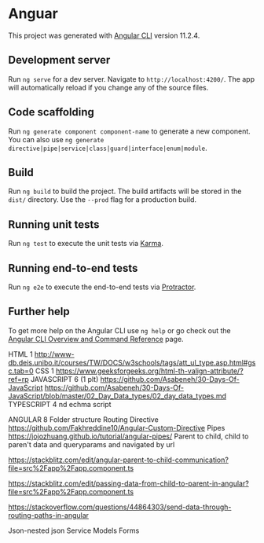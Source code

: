 # Anguar

This project was generated with [Angular CLI](https://github.com/angular/angular-cli) version 11.2.4.

## Development server

Run `ng serve` for a dev server. Navigate to `http://localhost:4200/`. The app will automatically reload if you change any of the source files.

## Code scaffolding

Run `ng generate component component-name` to generate a new component. You can also use `ng generate directive|pipe|service|class|guard|interface|enum|module`.

## Build

Run `ng build` to build the project. The build artifacts will be stored in the `dist/` directory. Use the `--prod` flag for a production build.

## Running unit tests

Run `ng test` to execute the unit tests via [Karma](https://karma-runner.github.io).

## Running end-to-end tests

Run `ng e2e` to execute the end-to-end tests via [Protractor](http://www.protractortest.org/).

## Further help

To get more help on the Angular CLI use `ng help` or go check out the [Angular CLI Overview and Command Reference](https://angular.io/cli) page.




HTML 1
http://www-db.deis.unibo.it/courses/TW/DOCS/w3schools/tags/att_ul_type.asp.html#gsc.tab=0
CSS 1
https://www.geeksforgeeks.org/html-th-valign-attribute/?ref=rp
JAVASCRIPT 6 (1 plt)
https://github.com/Asabeneh/30-Days-Of-JavaScript
https://github.com/Asabeneh/30-Days-Of-JavaScript/blob/master/02_Day_Data_types/02_day_data_types.md
TYPESCRIPT 4 nd echma script 

ANGULAR 8
Folder structure
Routing 
Directive 
https://github.com/Fakhreddine10/Angular-Custom-Directive
Pipes
https://jojozhuang.github.io/tutorial/angular-pipes/
Parent to child, child to paren't data and queryparams and navigated by url

https://stackblitz.com/edit/angular-parent-to-child-communication?file=src%2Fapp%2Fapp.component.ts

https://stackblitz.com/edit/passing-data-from-child-to-parent-in-angular?file=src%2Fapp%2Fapp.component.ts

https://stackoverflow.com/questions/44864303/send-data-through-routing-paths-in-angular

Json-nested json
Service
Models
Forms
